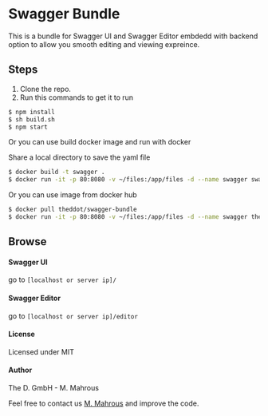 # Swagger Bundle 
This is a bundle for Swagger UI and Swagger Editor embdedd with backend option to allow you smooth editing and viewing expreince. 
## Steps 
1. Clone the repo.
2. Run this commands to get it to run 
```sh
$ npm install
$ sh build.sh
$ npm start
```
Or you can use build docker image and run with docker

Share a local directory to save the yaml file
```sh
$ docker build -t swagger .
$ docker run -it -p 80:8080 -v ~/files:/app/files -d --name swagger swagger
```
Or you can use image from docker hub
```sh
$ docker pull theddot/swagger-bundle
$ docker run -it -p 80:8080 -v ~/files:/app/files -d --name swagger theddot/swagger-bundle
```

## Browse 

#### Swagger UI 
go to `[localhost or server ip]/`
#### Swagger Editor
go to `[localhost or server ip]/editor`

#### License
Licensed under MIT

#### Author
The D. GmbH - M. Mahrous

Feel free to contact us [M. Mahrous](mailto:m.mahrous@thed.io) and improve the code.
